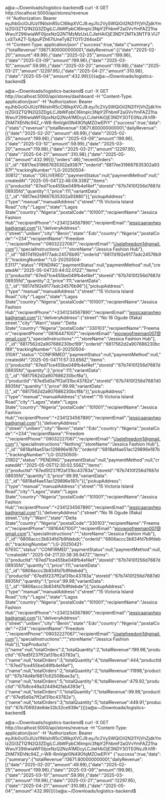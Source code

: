a@a:~/Downloads/logistics-backend$ curl -X GET http://localhost:5000/api/stores/revenue \
  -H "Authorization: Bearer eyJhbGciOiJIUzI1NiIsInR5cCI6IkpXVCJ9.eyJ1c2VySWQiOiI2N2I1YjVhZjdkYmIzZGI3ZTQ1N2Q3ZDgiLCJlbWFpbCI6Implc3NpY2FhbmF2aGVvYmFAZ21haWwuY29tIiwiaWF0IjoxNzQ2NTMzMzUxLCJleHAiOjE3NDY2MTk3NTF9.VU7LxSTxAZT-5j4puPZh67lUneTy8ZTO1Tr2tl4oxDI" \
  -H "Content-Type: application/json"
{"success":true,"data":{"summary":{"totalRevenue":13671.800000000001,"dailyRevenue":[{"date":"2025-02-20","amount":49.99},{"date":"2025-02-25","amount":199.96},{"date":"2025-03-09","amount":199.96},{"date":"2025-03-10","amount":59.99},{"date":"2025-03-20","amount":119.98},{"date":"2025-03-21","amount":12297.95},{"date":"2025-04-21","amount":310.98},{"date":"2025-05-04","amount":432.99}]}}}a@a:~/Downloads/logistics-backend$ 












a@a:~/Downloads/logistics-backend$ curl -X GET http://localhost:5000/api/stores/dashboard -H "Content-Type: application/json" -H "Authorization: Bearer eyJhbGciOiJIUzI1NiIsInR5cCI6IkpXVCJ9.eyJ1c2VySWQiOiI2N2I1YjVhZjdkYmIzZGI3ZTQ1N2Q3ZDgiLCJlbWFpbCI6Implc3NpY2FhbmF2aGVvYmFAZ21haWwuY29tIiwiaWF0IjoxNzQ2NzA1MDcyLCJleHAiOjE3NDY3OTE0NzJ9.h1R-ZhM7XEhNc94Z_r-W8-RmVgkI0N49OfqMZOwEPiY"
{"success":true,"data":{"stats":{"revenue":{"totalRevenue":13671.800000000001,"dailyRevenue":[{"date":"2025-02-20","amount":49.99},{"date":"2025-02-25","amount":199.96},{"date":"2025-03-09","amount":199.96},{"date":"2025-03-10","amount":59.99},{"date":"2025-03-20","amount":119.98},{"date":"2025-03-21","amount":12297.95},{"date":"2025-04-21","amount":310.98},{"date":"2025-05-04","amount":432.99}]},"orders":46},"recentOrders":[{"_id":"6817ee319667635302a9387f","orderId":"6817ee319667635302a9387f","trackingNumber":"LG-20250504-30B12","status":"DELIVERED","paymentStatus":null,"paymentMethod":null,"createdAt":"2025-05-04T22:46:09.339Z","items":[{"productId":"67ed71ce455be049fb4ef4ef","storeId":"67b7410f256d7687d08935fd","quantity":1,"price":111,"variantData":[],"_id":"6817ee319667635302a93880"}],"pickupAddress":{"type":"manual","manualAddress":{"street":"15 Victoria Island Road","city":"Lagos","state":"Lagos State","country":"Nigeria","postalCode":"101001","recipientName":"Jessica Fashion Hub","recipientPhone":"+2341234567890","recipientEmail":"jessicaanavheoba@gmail.com"}},"deliveryAddress":{"street":"uniben","city":"Benin","state":"Edo","country":"Nigeria","postalCode":"+234","recipientName":"Freedom ","recipientPhone":"09032227067","recipientEmail":"Uselefreedom1@gmail.com"},"specialInstructions":"","storeName":"Jessica Fashion Hub"},{"_id":"6817d192e9177adc24576b95","orderId":"6817d192e9177adc24576b95","trackingNumber":"LG-20250504-E3117","status":"PENDING","paymentStatus":null,"paymentMethod":null,"createdAt":"2025-05-04T20:44:02.012Z","items":[{"productId":"67ed71ce455be049fb4ef4ef","storeId":"67b7410f256d7687d08935fd","quantity":2,"price":111,"variantData":[],"_id":"6817d192e9177adc24576b96"}],"pickupAddress":{"type":"manual","manualAddress":{"street":"15 Victoria Island Road","city":"Lagos","state":"Lagos State","country":"Nigeria","postalCode":"101001","recipientName":"Jessica Fashion Hub","recipientPhone":"+2341234567890","recipientEmail":"jessicaanavheoba@gmail.com"}},"deliveryAddress":{"street":"No 16 Ogude (Ifaka) street.","city":"Warri","state":"Delta State","country":"Nigeria","postalCode":"330103","recipientName":"Freeman","recipientPhone":"08164471007","recipientEmail":"ejovwogfreeman007@gmail.com"},"specialInstructions":"","storeName":"Jessica Fashion Hub"},{"_id":"6817562d2a907686230bcf89","orderId":"6817562d2a907686230bcf89","trackingNumber":"LG-20250504-310A1","status":"CONFIRMED","paymentStatus":null,"paymentMethod":null,"createdAt":"2025-05-04T11:57:33.656Z","items":[{"productId":"67ed71ce455be049fb4ef4ef","storeId":"67b7410f256d7687d08935fd","quantity":2,"price":111,"variantData":[],"_id":"6817562d2a907686230bcf8a"},{"productId":"67ed5d0a7ff2af31bc43782e","storeId":"67b7410f256d7687d08935fd","quantity":1,"price":99.99,"variantData":[],"_id":"6817562d2a907686230bcf8b"}],"pickupAddress":{"type":"manual","manualAddress":{"street":"15 Victoria Island Road","city":"Lagos","state":"Lagos State","country":"Nigeria","postalCode":"101001","recipientName":"Jessica Fashion Hub","recipientPhone":"+2341234567890","recipientEmail":"jessicaanavheoba@gmail.com"}},"deliveryAddress":{"street":"uniben","city":"Benin","state":"Edo","country":"Nigeria","postalCode":"+234","recipientName":"Freedom ","recipientPhone":"09032227067","recipientEmail":"Uselefreedom1@gmail.com"},"specialInstructions":"Nothing","storeName":"Jessica Fashion Hub"},{"_id":"6818af4ae51ac129896e187b","orderId":"6818af4ae51ac129896e187b","trackingNumber":"LG-20250505-219D2","status":"PENDING","paymentStatus":null,"paymentMethod":null,"createdAt":"2025-05-05T12:30:02.556Z","items":[{"productId":"67ed5f237ff2af31bc43783a","storeId":"67b7410f256d7687d08935fd","quantity":3,"price":99.99,"variantData":[],"_id":"6818af4ae51ac129896e187c"}],"pickupAddress":{"type":"manual","manualAddress":{"street":"15 Victoria Island Road","city":"Lagos","state":"Lagos State","country":"Nigeria","postalCode":"101001","recipientName":"Jessica Fashion Hub","recipientPhone":"+2341234567890","recipientEmail":"jessicaanavheoba@gmail.com"}},"deliveryAddress":{"street":"No 16 Ogude (Ifaka) street.","city":"Warri","state":"Delta State","country":"Nigeria","postalCode":"330103","recipientName":"Freeman","recipientPhone":"08164471007","recipientEmail":"ejovwogfreeman007@gmail.com"},"specialInstructions":"","storeName":"Jessica Fashion Hub"},{"_id":"6806accc3b834fd7b9fdebdc","orderId":"6806accc3b834fd7b9fdebdc","trackingNumber":"LG-20250421-6793C","status":"CONFIRMED","paymentStatus":null,"paymentMethod":null,"createdAt":"2025-04-21T20:38:36.947Z","items":[{"productId":"67ed71ce455be049fb4ef4ef","storeId":"67b7410f256d7687d08935fd","quantity":1,"price":111,"variantData":[],"_id":"6806accc3b834fd7b9fdebdd"},{"productId":"67ed5f237ff2af31bc43783a","storeId":"67b7410f256d7687d08935fd","quantity":1,"price":99.99,"variantData":[],"_id":"6806accc3b834fd7b9fdebde"}],"pickupAddress":{"type":"manual","manualAddress":{"street":"15 Victoria Island Road","city":"Lagos","state":"Lagos State","country":"Nigeria","postalCode":"101001","recipientName":"Jessica Fashion Hub","recipientPhone":"+2341234567890","recipientEmail":"jessicaanavheoba@gmail.com"}},"deliveryAddress":{"street":"uniben","city":"Benin","state":"Edo","country":"Nigeria","postalCode":"+234","recipientName":"Freedom ","recipientPhone":"09032227067","recipientEmail":"Uselefreedom1@gmail.com"},"specialInstructions":"","storeName":"Jessica Fashion Hub"}],"topProducts":[{"name":null,"totalOrders":2,"totalQuantity":2,"totalRevenue":199.98,"productId":"67ed5f237ff2af31bc43783a"},{"name":null,"totalOrders":3,"totalQuantity":4,"totalRevenue":444,"productId":"67ed71ce455be049fb4ef4ef"},{"name":null,"totalOrders":2,"totalQuantity":2,"totalRevenue":11998,"productId":"67b74d4bf9817c62508bee3a"},{"name":null,"totalOrders":5,"totalQuantity":6,"totalRevenue":479.92,"productId":"67b8ce49a3244942fab4393e"},{"name":null,"totalOrders":1,"totalQuantity":1,"totalRevenue":99.99,"productId":"67ed5d0a7ff2af31bc43782e"},{"name":null,"totalOrders":3,"totalQuantity":5,"totalRevenue":449.91,"productId":"67b70692de8de32b32ce938e"}]}}a@a:~/Downloads/logistics-backend$ 













a@a:~/Downloads/logistics-backend$ curl -X GET http://localhost:5000/api/stores/revenue -H "Content-Type: application/json" -H "Authorization: Bearer eyJhbGciOiJIUzI1NiIsInR5cCI6IkpXVCJ9.eyJ1c2VySWQiOiI2N2I1YjVhZjdkYmIzZGI3ZTQ1N2Q3ZDgiLCJlbWFpbCI6Implc3NpY2FhbmF2aGVvYmFAZ21haWwuY29tIiwiaWF0IjoxNzQ2NzA1MDcyLCJleHAiOjE3NDY3OTE0NzJ9.h1R-ZhM7XEhNc94Z_r-W8-RmVgkI0N49OfqMZOwEPiY"
{"success":true,"data":{"summary":{"totalRevenue":13671.800000000001,"dailyRevenue":[{"date":"2025-02-20","amount":49.99},{"date":"2025-02-25","amount":199.96},{"date":"2025-03-09","amount":199.96},{"date":"2025-03-10","amount":59.99},{"date":"2025-03-20","amount":119.98},{"date":"2025-03-21","amount":12297.95},{"date":"2025-04-21","amount":310.98},{"date":"2025-05-04","amount":432.99}]}}}a@a:~/Downloads/logistics-backend$ 

